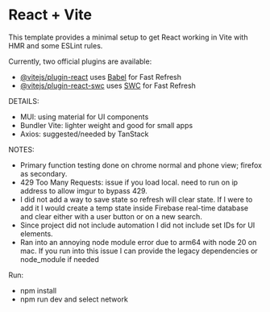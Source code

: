 # React + Vite

This template provides a minimal setup to get React working in Vite with HMR and some ESLint rules.

Currently, two official plugins are available:

- [@vitejs/plugin-react](https://github.com/vitejs/vite-plugin-react/blob/main/packages/plugin-react/README.md) uses [Babel](https://babeljs.io/) for Fast Refresh
- [@vitejs/plugin-react-swc](https://github.com/vitejs/vite-plugin-react-swc) uses [SWC](https://swc.rs/) for Fast Refresh

DETAILS:
- MUI: using material for UI components
- Bundler Vite: lighter weight and good for small apps
- Axios: suggested/needed by TanStack

NOTES:
- Primary function testing done on chrome normal and phone view; firefox as secondary.
- 429 Too Many Requests: issue if you load local. need to run on ip address to allow imgur to bypass 429.
- I did not add a way to save state so refresh will clear state. If I were to add it I would create a temp state inside Firebase real-time database and clear either with a user button or on a new search.
- Since project did not include automation I did not include set IDs for UI elements.
- Ran into an annoying node module error due to arm64 with node 20 on mac. If you run into this issue I can provide the legacy dependencies or node_module if needed

Run:
- npm install
- npm run dev and select network
